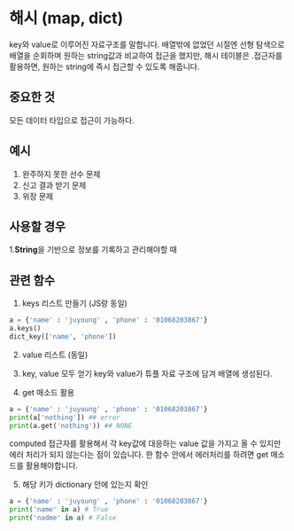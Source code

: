 # 해시 (map, dict)
key와 value로 이루어진 자료구조를 말합니다.
배열밖에 없었던 시절엔 선형 탐색으로 배열을 순회하며 원하는 string값과 비교하여 접근을 했지만, 해시 테이블은 .접근자를 활용하면, 원하는 string에 즉시 접근할 수 있도록 해줍니다. 

## 중요한 것
모든 데이터 타입으로 접근이 가능하다. 


## 예시
1. 완주하지 못한 선수 문제 
2. 신고 결과 받기 문제
3. 위장 문제 


## 사용할 경우
1.**String**을 기반으로 정보를 기록하고 관리해야할 때


## 관련 함수
1. keys 리스트 만들기 (JS랑 동일)
```python
a = {'name' : 'juyoung' , 'phone' : '01068203867'}
a.keys()
dict_key(['name', 'phone'])
```

2. value 리스트 (동일)
3. key, value 모두 얻기
key와 value가 튜플 자료 구조에 담겨 배열에 생성된다.

4. get 매소드 활용
```python
a = {'name' : 'juyoung' , 'phone' : '01068203867'}
print(a['nothing']) ## error
print(a.get('nothing')) ## NONE
```
computed 접근자를 활용해서 각 key값에 대응하는 value 값을 가지고 올 수 있지만 에러 처리가 되지 않는다는 점이 있습니다. 한 함수 안에서 에러처리를 하려면 get 매소드를 활용해야합니다. 

5. 해당 키가 dictionary 안에 있는지 확인
```python
a = {'name' : 'juyoung' , 'phone' : '01068203867'}
print('name' in a) # True
print('nadme' in a) # False
```

